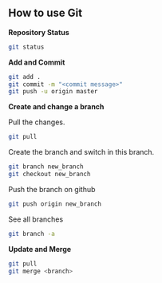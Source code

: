 ## How to use Git


**Repository Status**
```bash
git status
```

**Add and Commit**
```bash
git add .
git commit -m "<commit message>"
git push -u origin master
```

**Create and change a branch**

Pull the changes. 
```bash
git pull
```
Create the branch and switch in this branch. 
```bash
git branch new_branch
git checkout new_branch
```

Push the branch on github
```bash
git push origin new_branch
```

See all branches

```bash
git branch -a
```

**Update and Merge**
```bash
git pull
git merge <branch>

```
